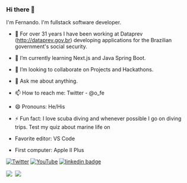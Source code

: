 ### Hi there 👋

I'm Fernando. I'm fullstack software developer.

- 🔭 For over 31 years I have been working at Dataprev (http://dataprev.gov.br) developing applications for the Brazilian government's social security.
- 🌱 I’m currently learning Next.js and Java Spring Boot.
- 👯 I’m looking to collaborate on Projects and Hackathons.
- 💬 Ask me about anything.
- 📫 How to reach me: Twitter - @o_fe
- 😄 Pronouns: He/His
- ⚡ Fun fact: I love scuba diving and whenever possible I go on diving trips. Test my quiz about marine life on 

- Favorite editor: VS Code 
- First computer: Apple II Plus


[![Twitter](https://img.shields.io/badge/o_fe%20-%231DA1F2.svg?&style=flat-square&logo=Twitter&logoColor=white)](https://twitter.com/o_fe) 
[![YouTube](https://img.shields.io/badge/fncarneiro%20-%23FF0000.svg?&style=flat-square&logo=YouTube&logoColor=white)](https://youtube.com/fncarneiro)
[![linkedin badge](https://img.shields.io/badge//fncarneiro?style=flat&logo=linkedin)](https://www.linkedin.com/in//fncarneiro)

<div><img align="center" src="https://github-readme-stats.vercel.app/api/top-langs/?username=fncarneiro&layout=compact" />&nbsp;&nbsp;<img align="center" src="https://github-readme-stats.vercel.app/api?username=fncarneiro&count_private=true&show_icons=true&theme=default&hide_rank=true&disable_animations=true&custom_title=Stats" /></div>

